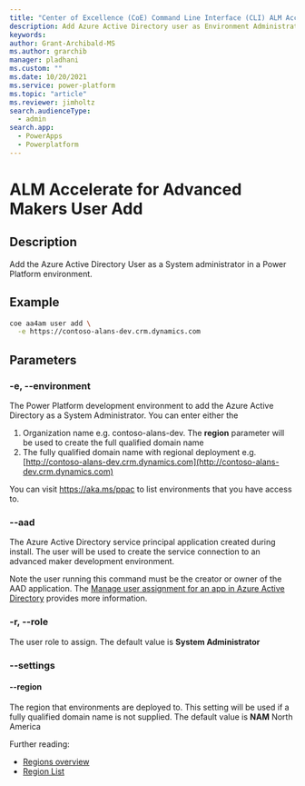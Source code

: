 ```yaml
---
title: "Center of Excellence (CoE) Command Line Interface (CLI) ALM Accelerator Environment Administrator User"
description: Add Azure Active Directory user as Environment Administrator user for ALM Accelerator using the Center of Excellence (CoE) Command Line Interface (CLI)"
keywords: 
author: Grant-Archibald-MS
ms.author: grarchib
manager: pladhani
ms.custom: ""
ms.date: 10/20/2021
ms.service: power-platform
ms.topic: "article"
ms.reviewer: jimholtz
search.audienceType: 
  - admin
search.app: 
  - PowerApps
  - Powerplatform
---
```


# ALM Accelerate for Advanced Makers User Add

## Description

Add the Azure Active Directory User as a System administrator in a Power Platform environment.

## Example

```bash
coe aa4am user add \
  -e https://contoso-alans-dev.crm.dynamics.com
```

## Parameters

### -e, --environment

The Power Platform development environment to add the Azure Active Directory as a System Administrator. You can enter either the

1. Organization name e.g. contoso-alans-dev. The **region** parameter will be used to create the full qualified domain name
2. The fully qualified domain name with regional deployment e.g. [http://contoso-alans-dev.crm.dynamics.com](http://contoso-alans-dev.crm.dynamics.com)

You can visit https://aka.ms/ppac to list environments that you have access to.

### --aad <name>

The Azure Active Directory service principal application created during install. The user will be used to create the service connection to an advanced maker development environment.

Note the user running this command must be the creator or owner of the AAD application. The [Manage user assignment for an app in Azure Active Directory](/azure/active-directory/manage-apps/assign-user-or-group-access-portal) provides more information.

### -r, --role

The user role to assign. The default value is **System Administrator**

### --settings

#### --region

The region that environments are deployed to. This setting will be used if a fully qualified domain name is not supplied. The default value is **NAM** North America

Further reading:

- [Regions overview](/power-platform/admin/regions-overview)
- [Region List](/power-platform/admin/new-datacenter-regions)